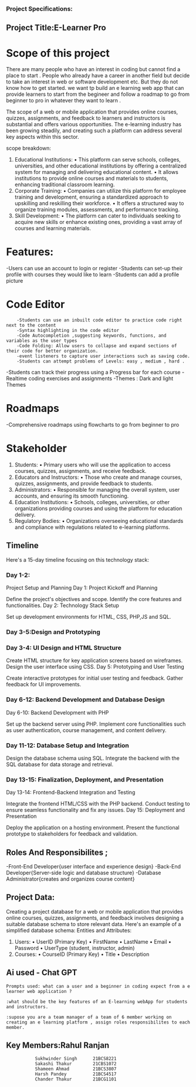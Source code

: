 ### Project Specifications:
## Project Title:E-Learner Pro

# Scope of this project
There are many people who have an interest in coding but cannot find a place to start . People who already have a career in another field but decide to take an interest in web or software development etc. But they do not know how to get started. 
we want tp build an e learning web app that can provide learners to start from the begineer and follow a roadmap to go from beginner to pro in whatever they want to learn . 

The scope of a web or mobile application that provides online courses, quizzes, assignments, and feedback to learners and instructors is substantial and offers various opportunities. The e-learning industry has been growing steadily, and creating such a platform can address several key aspects within this sector.

scope breakdown:
1.	Educational Institutions:
•	This platform can serve schools, colleges, universities, and other educational institutions by offering a centralized system for managing and delivering educational content.
•	It allows institutions to provide online courses and materials to students, enhancing traditional classroom learning. 
2.	Corporate Training:
•	Companies can utilize this platform for employee training and development, ensuring a standardized approach to upskilling and reskilling their workforce.
•	It offers a structured way to organize training modules, assessments, and performance tracking.
3.	Skill Development:
•	The platform can cater to individuals seeking to acquire new skills or enhance existing ones, providing a vast array of courses and learning materials.

# Features:
  -Users can use an account to login or register 
  -Students can set-up their profile with courses they would like to learn 
  -Students can add a profile picture 

  # Code Editor
        -Students can use an inbuilt code editor to practice code right next to the content
        -Syntax highlighting in the code editor 
        -Code Autocompletion ,suggesting keywords, functions, and variables as the user types
        -Code Folding: Allow users to collapse and expand sections of their code for better organization.
        -event listeners to capture user interactions such as saving code.
        -Students can attempt problems of Levels: easy , medium , hard .
  -Students can track their progress using a Progress bar for each course 
  -Realtime coding exercises and assignments
  -Themes : Dark and light Themes 

  # Roadmaps 
  -Comprehensive roadmaps using flowcharts to go from beginner to pro 

# Stakeholder

1.	Students:
•	Primary users who will use the application to access courses, quizzes, assignments, and receive feedback.
2.	Educators and Instructors:
•	Those who create and manage courses, quizzes, assignments, and provide feedback to students.
3.	Administrators:
•	Responsible for managing the overall system, user accounts, and ensuring its smooth functioning.
5.	Education Institutions:
•	Schools, colleges, universities, or other organizations providing courses and using the platform for education delivery.
7.	Regulatory Bodies:
•	Organizations overseeing educational standards and compliance with regulations related to e-learning platforms.

## Timeline
Here's a 15-day timeline focusing on this technology stack:

### Day 1-2:
Project Setup and Planning
Day 1: Project Kickoff and Planning

Define the project's objectives and scope.
Identify the core features and functionalities.
Day 2: Technology Stack Setup

Set up development environments for HTML, CSS, PHP,JS and SQL.

### Day 3-5:Design and Prototyping
### Day 3-4: UI Design and HTML Structure

Create HTML structure for key application screens based on wireframes.
Design the user interface using CSS.
Day 5: Prototyping and User Testing

Create interactive prototypes for initial user testing and feedback.
Gather feedback for UI improvements.
### Day 6-12: Backend Development and Database Design
 Day 6-10: Backend Development with PHP

Set up the backend server using PHP.
Implement core functionalities such as user authentication, course management, and content delivery.
### Day 11-12: Database Setup and Integration

Design the database schema using SQL.
Integrate the backend with the SQL database for data storage and retrieval.
### Day 13-15: Finalization, Deployment, and Presentation
 Day 13-14: Frontend-Backend Integration and Testing

Integrate the frontend HTML/CSS with the PHP backend.
Conduct testing to ensure seamless functionality and fix any issues.
Day 15: Deployment and Presentation

Deploy the application on a hosting environment.
Present the functional prototype to stakeholders for feedback and validation.

## Roles And Responsibilites ;
  -Front-End Developer{user interface and experience design}
  -Back-End Developer{Server-side logic and database structure}
  -Database Administrator{creates and organizes course content}

## Project Data:
Creating a project database for a web or mobile application that provides online courses, quizzes, assignments, and feedback involves designing a suitable database schema to store relevant data. Here's an example of a simplified database schema:
Entities and Attributes:
1.	Users:
•	UserID (Primary Key)
•	FirstName
•	LastName
•	Email
•	Password
•	UserType (student, instructor, admin)
2.	Courses:
•	CourseID (Primary Key)
•	Title
•	Description



## Ai used - Chat GPT 
    Prompts used: what can a user and a beginner in coding expect from a e learner web application ?
    
    :what should be the key features of an E-learning webApp for students and instructors.
    
    :supose you are a team manager of a team of 6 member working on creating an e learning platform , assign roles responsibilites to each member.




## Key Members:Rahul Ranjan
               Sukhwinder Singh      21BCS8221
               Sakashi Thakur        21CBS1072
               Shameen Ahmad         21BCS3807
               Harsh Pandey          21BCS4517
               Chander Thakur        21BCG1101
               







